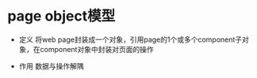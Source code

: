 # page object模型


- 定义
 将web page封装成一个对象，引用page的1个或多个component子对象，在component对象中封装对页面的操作


- 作用
 数据与操作解隅

